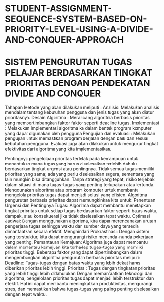 # STUDENT-ASSIGNMENT-SEQUENCE-SYSTEM-BASED-ON-PRIORITY-LEVEL-USING-A-DIVIDE-AND-CONQUER-APPROACH
# SISTEM PENGURUTAN TUGAS PELAJAR BERDASARKAN TINGKAT PRIORITAS DENGAN PENDEKATAN DIVIDE AND CONQUER

Tahapan Metode yang akan dilakukan meliputi :
Analisis: Melakukan analisis mendalam tentang kebutuhan pengguna dan jenis tugas yang akan diatur prioritasnya.
Desain Algoritma : Merancang algoritma berbasis prioritas yang mempertimbangkan faktor faktor seperti deadline tugas.
Implementasi : Melakukan Implementasi algoritma ke dalam bentuk program komputer yang dapat digunakan oleh pengguna
Pengujian dan evaluasi : Melakukan pengujian untuk memastikan program berjalan dengan baik dan sesuai kebutuhan pengguna. Evaluasi juga akan dilakukan untuk mengukur tingkat efektivitas dari algoritma yang kita implementasikan.

Pentingnya pengelolaan prioritas terletak pada kemampuan untuk menentukan mana tugas yang harus diselesaikan terlebih dahulu berdasarkan tingkat urgensi atau pentingnya. Tidak semua tugas memiliki prioritas yang sama; ada yang perlu diselesaikan segera, sementara yang lain mungkin bisa ditangguhkan. Tanpa strategi yang tepat, risiko terjebak dalam situasi di mana tugas-tugas yang penting terlupakan atau tertunda.
Menggunakan algoritma atau program komputer untuk membantu mengelola prioritas tugas dapat menjadi solusi yang efisien. Algoritma pengurutan berbasis prioritas dapat memungkinkan kita untuk:
Penentuan Urgensi dan Pentingnya Tugas: Algoritma dapat membantu menetapkan tingkat prioritas untuk setiap tugas berdasarkan faktor seperti batas waktu, dampak, atau konsekuensi jika tidak diselesaikan tepat waktu.
Optimasi Jadwal: Dengan menggunakan algoritma, kita dapat merencanakan urutan pengerjaan tugas sehingga waktu dan sumber daya yang tersedia dimanfaatkan secara efektif.
Menghindari Prokrastinasi: Dengan sistem yang terstruktur, kita dapat mengurangi risiko menunda-nunda pekerjaan yang penting.
Pemantauan Kemajuan: Algoritma juga dapat membantu dalam memantau kemajuan kita terhadap tugas-tugas yang memiliki prioritas tinggi.
Beberapa faktor yang dapat dipertimbangkan dalam mengembangkan algoritma pengurutan berbasis prioritas meliputi:
Deadline: Tugas-tugas dengan batas waktu yang lebih dekat harus diberikan prioritas lebih tinggi.
Prioritas : Tugas dengan tingkatan prioritas yang lebih tinggi lebih didahulukan
Dengan memanfaatkan teknologi dan algoritma, pengelolaan prioritas tugas dapat menjadi lebih terstruktur dan efektif. Hal ini dapat membantu meningkatkan produktivitas, mengurangi stres, dan memastikan bahwa tugas-tugas yang paling penting diselesaikan dengan tepat waktu.
